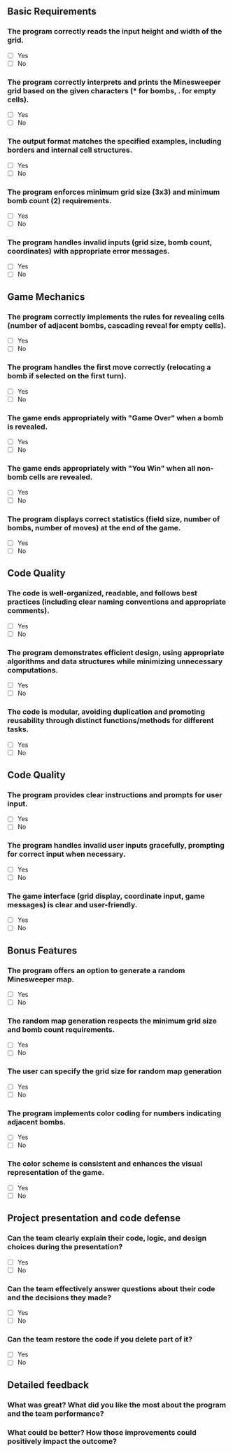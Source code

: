 ## Basic Requirements

### The program correctly reads the input height and width of the grid.
- [ ] Yes
- [ ] No

### The program correctly interprets and prints the Minesweeper grid based on the given characters (* for bombs, . for empty cells).
- [ ] Yes
- [ ] No

### The output format matches the specified examples, including borders and internal cell structures.
- [ ] Yes
- [ ] No

### The program enforces minimum grid size (3x3) and minimum bomb count (2) requirements.
- [ ] Yes
- [ ] No

### The program handles invalid inputs (grid size, bomb count, coordinates) with appropriate error messages.
- [ ] Yes
- [ ] No

## Game Mechanics

### The program correctly implements the rules for revealing cells (number of adjacent bombs, cascading reveal for empty cells).
- [ ] Yes
- [ ] No

### The program handles the first move correctly (relocating a bomb if selected on the first turn).
- [ ] Yes
- [ ] No

### The game ends appropriately with "Game Over" when a bomb is revealed.
- [ ] Yes
- [ ] No

### The game ends appropriately with "You Win" when all non-bomb cells are revealed.
- [ ] Yes
- [ ] No

### The program displays correct statistics (field size, number of bombs, number of moves) at the end of the game.
- [ ] Yes
- [ ] No

## Code Quality

### The code is well-organized, readable, and follows best practices (including clear naming conventions and appropriate comments).
- [ ] Yes
- [ ] No

### The program demonstrates efficient design, using appropriate algorithms and data structures while minimizing unnecessary computations.
- [ ] Yes
- [ ] No

### The code is modular, avoiding duplication and promoting reusability through distinct functions/methods for different tasks.
- [ ] Yes
- [ ] No

## Code Quality

### The program provides clear instructions and prompts for user input.
- [ ] Yes
- [ ] No

### The program handles invalid user inputs gracefully, prompting for correct input when necessary.
- [ ] Yes
- [ ] No

### The game interface (grid display, coordinate input, game messages) is clear and user-friendly.
- [ ] Yes
- [ ] No

## Bonus Features

### The program offers an option to generate a random Minesweeper map.
- [ ] Yes
- [ ] No

### The random map generation respects the minimum grid size and bomb count requirements.
- [ ] Yes
- [ ] No

### The user can specify the grid size for random map generation
- [ ] Yes
- [ ] No

### The program implements color coding for numbers indicating adjacent bombs.
- [ ] Yes
- [ ] No

### The color scheme is consistent and enhances the visual representation of the game.
- [ ] Yes
- [ ] No

## Project presentation and code defense

### Can the team clearly explain their code, logic, and design choices during the presentation?
- [ ] Yes
- [ ] No

### Can the team effectively answer questions about their code and the decisions they made?
- [ ] Yes
- [ ] No

### Can the team restore the code if you delete part of it?
- [ ] Yes
- [ ] No

## Detailed feedback

### What was great? What did you like the most about the program and the team performance? 

### What could be better? How those improvements could positively impact the outcome?
